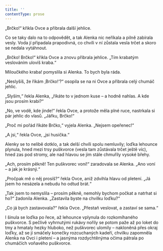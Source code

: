 ```yaml
---
title: ''
contentType: prose
---
```


„Brčko!“ křikla Ovce a přibrala další jehlice.

Co se taky dalo na to odpovědět, a tak Alenka nic neříkala a pilně zabírala vesly. Voda jí připadala prapodivná, co chvíli v ní zůstala vesla trčet a skoro se nedala vytáhnout.

„Brčko! Brčko!“ křikla Ovce a znovu přibrala jehlice. „Tím krabatým veslováním ulovíš kraba.“

Miloučkého kraba! pomyslila si Alenka. To bych byla ráda.

„Neslyšíš, že říkám ‚Brčko!‘?“ osopila se na ni Ovce a přibrala celý chumáč jehlic.

„Slyším,“ řekla Alenka, „říkáte to v jednom kuse – a hodně nahlas. A kde jsou prosím krabi?“

„No, ve vodě, kde jinde!“ řekla Ovce, a protože měla plné ruce, nastrkala si pár jehlic do vlasů. „Jářku, Brčko!“

„Proč mi pořád říkáte Brčko,“ vyjela Alenka. „Nejsem opeřenec!“

„A jsi,“ řekla Ovce, „jsi husička.“

Alenky se to nelibě dotklo, a tak delší chvíli spolu nemluvily; loďka lehounce plynula, hned mezi trsy puškvorce (vesla tam zůstávala trčet ještě víc), hned zas pod stromy, ale nad hlavou se jim stále chmuřily vysoké břehy.

„Ach, prosím pěkně! Ten puškvorec voní!“ zaradovala se Alenka. „Ano voní – a jak je krásný.“

„Pročpak mě o něj prosíš?“ řekla Ovce, aniž zdvihla hlavu od pletení. „Já jsem ho nesázela a nebudu ho odtud brát.“

„Tak jsem to nemyslila – prosím pěkně, nemohly bychom počkat a natrhat si ho?“ žadonila Alenka. „Zastavila byste na chvilku loďku?“

„Co já bych zastavovala?“ řekla Ovce. „Přestaň veslovat, a zastaví se sama.“

I šinula se loďka po řece, až lehounce vplynula do rozkomíhaného puškvorce. S pečlivě vyhrnutými rukávy nořily se potom paže až po loket do tmy a hmataly hezky hluboko, než puškvorec ulomily – nakloněná přes okraj loďky, až se jí smáčely konečky rozcuchaných kadeří, chvilku zapomněla Alenka na Ovci i pletení – a jasnýma rozdychtěnýma očima pátrala po chumáčích voňavého puškvorce.
